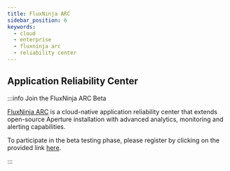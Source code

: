 ```yaml
---
title: FluxNinja ARC
sidebar_position: 6
keywords:
  - cloud
  - enterprise
  - fluxninja arc
  - reliability center
---
```


## Application Reliability Center

:::info Join the FluxNinja ARC Beta

[FluxNinja ARC](https://www.fluxninja.com/platform) is a cloud-native
application reliability center that extends open-source Aperture installation
with advanced analytics, monitoring and alerting capabilities.

To participate in the beta testing phase, please register by clicking on the
provided link [here](https://app.fluxninja.com/sign-up).

:::
